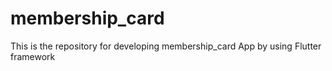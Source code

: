 # membership_card
This is the repository for developing membership_card App by using Flutter framework
